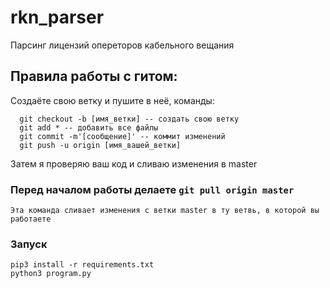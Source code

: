 # rkn_parser
Парсинг лицензий опереторов кабельного вещания

## Правила работы с гитом:
Создаёте свою ветку и пушите в неё, команды: 
```
  git checkout -b [имя_ветки] -- создать свою ветку 
  git add * -- добавить все файлы
  git commit -m'[сообщение]' -- коммит изменений
  git push -u origin [имя_вашей_ветки] 
  ```
 
 Затем я проверяю ваш код и сливаю изменения в master
 
 ### Перед началом работы делаете ``` git pull origin master ```
    Эта команда сливает изменения с ветки master в ту ветвь, в которой вы работаете
    
### Запуск
``` 
pip3 install -r requirements.txt
python3 program.py
```
